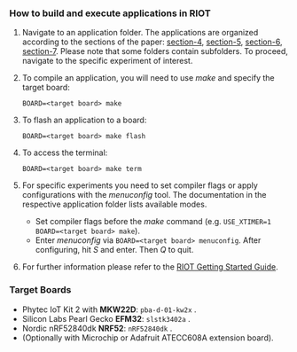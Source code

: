 ### How to build and execute applications in RIOT

1. Navigate to an application folder. The applications are organized according to the sections of the paper: [section-4](section-4/), [section-5](section-5/), [section-6](section-6/), [section-7](section-7/). Please note that some folders contain subfolders. To proceed, navigate to the specific experiment of interest.
2. To compile an application, you will need to use *make* and specify the target board:

    `BOARD=<target board> make`
1. To flash an application to a board:

    `BOARD=<target board> make flash`
1. To access the terminal:

    `BOARD=<target board> make term`
1. For specific experiments you need to set compiler flags or apply configurations with the *menuconfig* tool. The documentation in the respective application folder lists available modes.
    - Set compiler flags before the *make* command (e.g. `USE_XTIMER=1 BOARD=<target board> make`).
    - Enter *menuconfig* via `BOARD=<target board> menuconfig`. After configuring, hit *S* and enter. Then *Q* to quit.
2. For further information please refer to the [RIOT Getting Started Guide](https://doc.riot-os.org/getting-started.html).

### Target Boards

- Phytec IoT Kit 2 with **MKW22D**: `pba-d-01-kw2x` .
- Silicon Labs Pearl Gecko **EFM32**: `slstk3402a` .
- Nordic nRF52840dk **NRF52**: `nRF52840dk` .
- (Optionally with Microchip or Adafruit ATECC608A extension board).